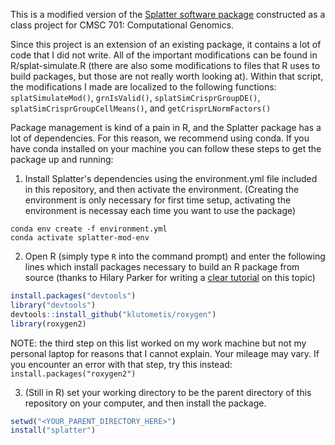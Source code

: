 This is a modified version of the [Splatter software package](https://github.com/Oshlack/splatter) constructed as a class project for CMSC 701: Computational Genomics.

Since this project is an extension of an existing package, it contains a lot of code that I did not write. All of the important modifications can be found in R/splat-simulate.R (there are also some modifications to files that R uses to build packages, but those are not really worth looking at). Within that script, the modifications I made are localized to the following functions: `splatSimulateMod()`, `grnIsValid()`, `splatSimCrisprGroupDE()`, `splatSimCrisprGroupCellMeans()`, and `getCrisprLNormFactors()`

Package management is kind of a pain in R, and the Splatter package has a lot of dependencies. For this reason, we recommend using conda. If you have conda installed on your machine you can follow these steps to get the package up and running:

1. Install Splatter's dependencies using the environment.yml file included in this repository, and then activate the environment. (Creating the environment is only necessary for first time setup, activating the environment is necessay each time you want to use the package)

```
conda env create -f environment.yml
conda activate splatter-mod-env
```

2. Open R (simply type `R` into the command prompt) and enter the following lines which install packages necessary to build an R package from source (thanks to Hilary Parker for writing a [clear tutorial](https://hilaryparker.com/2014/04/29/writing-an-r-package-from-scratch/) on this topic) 

```R
install.packages("devtools")
library("devtools")
devtools::install_github("klutometis/roxygen")
library(roxygen2) 
```
 
NOTE: the third step on this list worked on my work machine but not my personal laptop for reasons that I cannot explain. Your mileage may vary. If you encounter an error with that step, try this instead: `install.packages("roxygen2")`

3. (Still in R) set your working directory to be the parent directory of this repository on your computer, and then install the package.

```R
setwd("<YOUR_PARENT_DIRECTORY_HERE>")
install("splatter")
```
